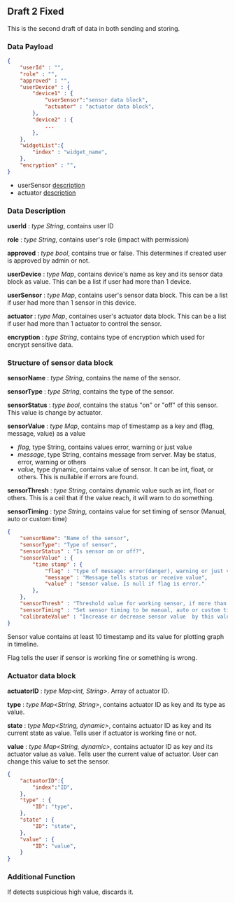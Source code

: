 ## Draft 2 Fixed

This is the second draft of data in both sending and storing.

### Data Payload

```json
{
    "userId" : "",
    "role" : "",
    "approved" : "",
    "userDevice" : {
        "device1" : {
            "userSensor":"sensor data block",
            "actuator" : "actuator data block",
        },
        "device2" : {
            ...
        },
    },
    "widgetList":{
        "index" : "widget_name",
    },
    "encryption" : "",
}
```

- userSensor [description](#structure-of-sensor-data-block)
- actuator [description](#actuator-data-block)

### Data Description

**userId** : _type String_, contains user ID

**role** : _type String_, contains user's role (impact with permission)

**approved** : _type bool_, contains true or false. This determines if created user is approved by admin or not.

**userDevice** : _type Map_, contains device's name as key and its sensor data block as value. This can be a list if user had more than 1 device.

**userSensor** : _type Map_, contains user's sensor data block. This can be a list if user had more than 1 sensor in this device.

**actuator** : _type Map_, containes user's actuator data block. This can be a list if user had more than 1 actuator to control the sensor.

**encryption** : _type String_, contains type of encryption which used for encrypt sensitive data.

### Structure of sensor data block

**sensorName** : _type String_, contains the name of the sensor.

**sensorType** : _type String_, contains the type of the sensor.

**sensorStatus** : _type bool_, contains the status "on" or "off" of this sensor. This value is change by actuator.

**sensorValue** : _type Map_, contains map of timestamp as a key and (flag, message, value) as a value

- _flag_, type String, contains values error, warning or just value
- _message_, type String, contains message from server. May be status, error, warning or others
- _value_, type dynamic, contains value of sensor. It can be int, float, or others. This is nullable if errors are found.

**sensorThresh** : _type String_, contains dynamic value such as int, float or others. This is a ceil that if the value reach, it will warn to do something.

**sensorTiming** : _type String_, contains value for set timing of sensor (Manual, auto or custom time)

```json
{
    "sensorName": "Name of the sensor",
    "sensorType": "Type of sensor",
    "sensorStatus" : "Is sensor on or off?",
    "sensorValue" : {
        "time stamp" : {
            "flag" : "type of message: error(danger), warning or just value",
            "message" : "Message tells status or receive value",
            "value" : "sensor value. Is null if flag is error."
        },
    },
    "sensorThresh" : "Threshold value for working sensor, if more than exact value, do something",
    "sensorTiming" : "Set sensor timing to be manual, auto or custom time.",
    "calibrateValue" : "Increase or decrease sensor value  by this value.",
}
```

Sensor value contains at least 10 timestamp and its value for plotting graph in timeline.

Flag tells the user if sensor is working fine or something is wrong.

### Actuator data block

**actuatorID** : _type Map<int, String>_. Array of actuator ID.

**type** : _type Map<String, String>_, contains actuator ID as key and its type as value.

**state** : _type Map<String, dynamic>_, contains actuator ID as key and its current state as value. Tells user if actuator is working fine or not.

**value** : _type Map<String, dynamic>_, contains actuator ID as key and its actuator value as value. Tells user the current value of actuator. User can change this value to set the sensor.

```json
{
    "actuatorID":{
        "index":"ID",
    },
    "type" : {
        "ID": "type",
    },
    "state" : {
        "ID": "state",
    },
    "value" : {
        "ID": "value",
    }
}
```

### Additional Function

If detects suspicious high value, discards it.